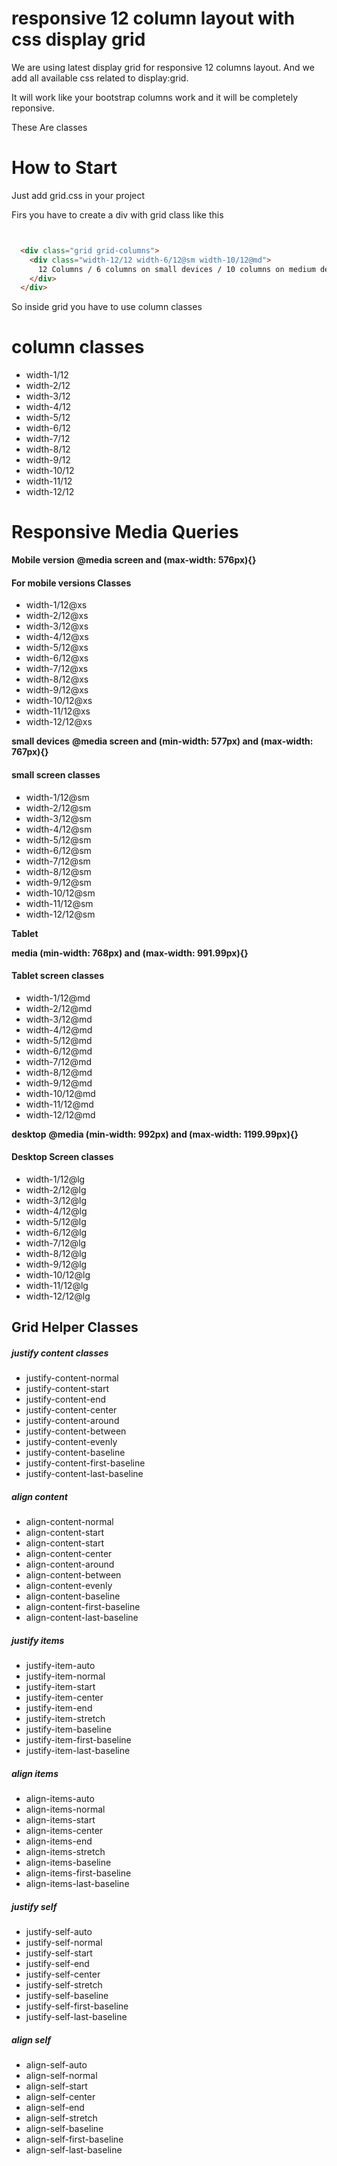 <h1>responsive 12 column layout with css display grid</h1>

We are using latest display grid for responsive 12 columns layout. And we add all available css related to display:grid. 

It will work like your bootstrap columns work and it will be completely reponsive.

These Are classes

# How to Start
Just add grid.css in your project

Firs you have to create a div with grid class like this
```html


  <div class="grid grid-columns">
    <div class="width-12/12 width-6/12@sm width-10/12@md">
      12 Columns / 6 columns on small devices / 10 columns on medium device
    </div>
  </div> 

```


So inside grid you have to use column classes

# column classes
<ul>
    <li>width-1/12</li>
    <li>width-2/12</li>
    <li>width-3/12</li>
    <li>width-4/12</li>
    <li>width-5/12</li>
    <li>width-6/12</li>
    <li>width-7/12</li>
    <li>width-8/12</li>
    <li>width-9/12</li>
    <li>width-10/12</li>
    <li>width-11/12</li>
    <li>width-12/12</li>
</ul>

# Responsive Media Queries

<strong>Mobile version</strong>
<b>@media screen and (max-width: 576px){}</b>

<h4>For mobile versions Classes</h4>
<ul>
    <li>width-1/12@xs</li>
    <li>width-2/12@xs</li>
    <li>width-3/12@xs</li>
    <li>width-4/12@xs</li>
    <li>width-5/12@xs</li>
    <li>width-6/12@xs</li>
    <li>width-7/12@xs</li>
    <li>width-8/12@xs</li>
    <li>width-9/12@xs</li>
    <li>width-10/12@xs</li>
    <li>width-11/12@xs</li>
    <li>width-12/12@xs</li>
</ul>

<strong>small devices</strong>
<b>@media screen and (min-width: 577px) and (max-width: 767px){}</b>

<h4>small screen classes</h4>
<ul>
    <li>width-1/12@sm</li>
    <li>width-2/12@sm</li>
    <li>width-3/12@sm</li>
    <li>width-4/12@sm</li>
    <li>width-5/12@sm</li>
    <li>width-6/12@sm</li>
    <li>width-7/12@sm</li>
    <li>width-8/12@sm</li>
    <li>width-9/12@sm</li>
    <li>width-10/12@sm</li>
    <li>width-11/12@sm</li>
    <li>width-12/12@sm</li>
</ul>

<strong>Tablet</strong>

<b>media (min-width: 768px) and (max-width: 991.99px){}</b>

<h4>Tablet screen classes</h4>
<ul>
    <li>width-1/12@md</li>
    <li>width-2/12@md</li>
    <li>width-3/12@md</li>
    <li>width-4/12@md</li>
    <li>width-5/12@md</li>
    <li>width-6/12@md</li>
    <li>width-7/12@md</li>
    <li>width-8/12@md</li>
    <li>width-9/12@md</li>
    <li>width-10/12@md</li>
    <li>width-11/12@md</li>
    <li>width-12/12@md</li>
</ul>

<strong>desktop</strong>
<b>@media (min-width: 992px) and (max-width: 1199.99px){}</b>

<h4>Desktop Screen classes</h4>
<ul>
    <li>width-1/12@lg</li>
    <li>width-2/12@lg</li>
    <li>width-3/12@lg</li>
    <li>width-4/12@lg</li>
    <li>width-5/12@lg</li>
    <li>width-6/12@lg</li>
    <li>width-7/12@lg</li>
    <li>width-8/12@lg</li>
    <li>width-9/12@lg</li>
    <li>width-10/12@lg</li>
    <li>width-11/12@lg</li>
    <li>width-12/12@lg</li>
</ul>


<h2>Grid Helper Classes</h2>

<h5>justify content classes</h5>
<ul>
    <li>justify-content-normal</li>
    <li>justify-content-start</li>
    <li>justify-content-end</li>
    <li>justify-content-center</li>
    <li>justify-content-around</li>
    <li>justify-content-between</li>
    <li>justify-content-evenly</li>
    <li>justify-content-baseline</li>
    <li>justify-content-first-baseline</li>
    <li>justify-content-last-baseline</li>
</ul>


<h5>align content</h5>
<ul>
    <li>align-content-normal</li>
    <li>align-content-start</li>
    <li>align-content-start</li>
    <li>align-content-center</li>
    <li>align-content-around</li>
    <li>align-content-between</li>
    <li>align-content-evenly</li>
    <li>align-content-baseline</li>
    <li>align-content-first-baseline</li>
    <li>align-content-last-baseline</li>
</ul>


<h5>justify items</h5>
<ul>
    <li>justify-item-auto</li>
    <li>justify-item-normal</li>
    <li>justify-item-start</li>
    <li>justify-item-center</li>
    <li>justify-item-end</li>
    <li>justify-item-stretch</li>
    <li>justify-item-baseline</li>
    <li>justify-item-first-baseline</li>
    <li>justify-item-last-baseline</li>
</ul>


<h5>align items</h5>
<ul>
    <li>align-items-auto</li>
    <li>align-items-normal</li>
    <li>align-items-start</li>
    <li>align-items-center</li>
    <li>align-items-end</li>
    <li>align-items-stretch</li>
    <li>align-items-baseline</li>
    <li>align-items-first-baseline</li>
    <li>align-items-last-baseline</li>
</ul>

<h5>justify self</h5>
<ul>
    <li>justify-self-auto</li>
    <li>justify-self-normal</li>
    <li>justify-self-start</li>
    <li>justify-self-end</li>
    <li>justify-self-center</li>
    <li>justify-self-stretch</li>
    <li>justify-self-baseline</li>
    <li>justify-self-first-baseline</li>
    <li>justify-self-last-baseline</li>
</ul>


<h5>align self</h5>
<ul>
    <li>align-self-auto</li>
    <li>align-self-normal</li>
    <li>align-self-start</li>
    <li>align-self-center</li>
    <li>align-self-end</li>
    <li>align-self-stretch</li>
    <li>align-self-baseline</li>
    <li>align-self-first-baseline</li>
    <li>align-self-last-baseline</li>
</ul>


